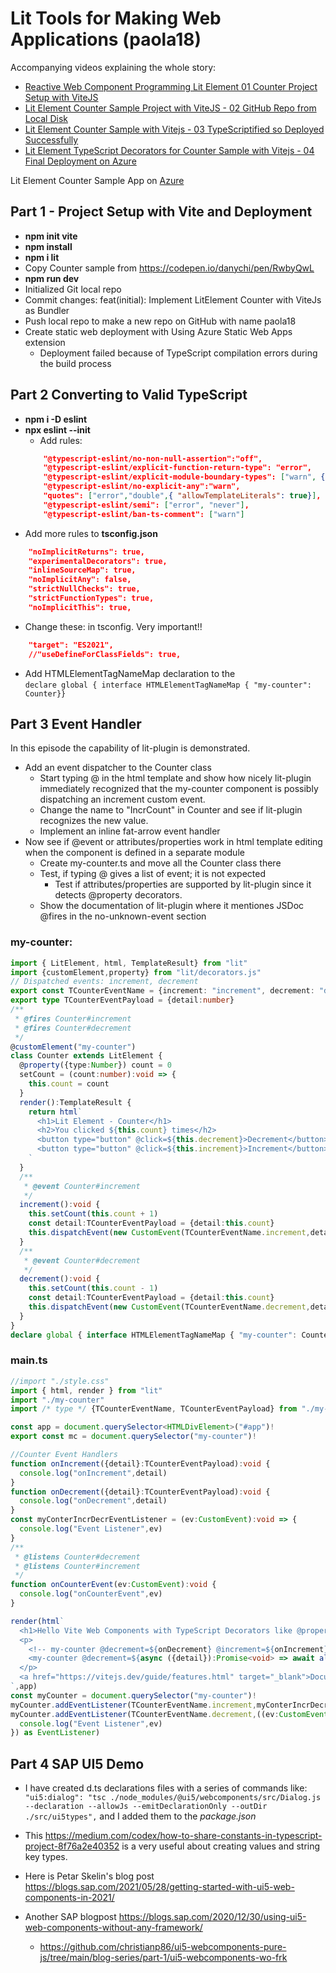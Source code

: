 # Lit Tools for Making Web Applications (paola18)

Accompanying videos explaining the whole story:
- [Reactive Web Component Programming Lit Element 01 Counter Project Setup with ViteJS](https://youtu.be/hs0oHgLIFLc)
- [Lit Element Counter Sample Project with ViteJS - 02 GitHub Repo from Local Disk](https://youtu.be/wthWv2Q8Rcg)
- [Lit Element Counter Sample with Vitejs - 03 TypeScriptified so Deployed Successfully](https://youtu.be/aIxCrPzieP4)
- [Lit Element TypeScript Decorators for Counter Sample with Vitejs - 04 Final Deployment on Azure](https://youtu.be/FK4uhP4euuE)

Lit Element Counter Sample App on [Azure](https://lively-field-057f5c603.azurestaticapps.net/)


## Part 1 - Project Setup with Vite and Deployment
- **npm init vite**
- **npm install**
- **npm i lit**
- Copy Counter sample from https://codepen.io/danychi/pen/RwbyQwL
- **npm run dev**
- Initialized Git local repo
- Commit changes: feat(initial): Implement LitElement Counter with ViteJs as Bundler
- Push local repo to make a new repo on GitHub with name paola18
- Create static web deployment with Using Azure Static Web Apps extension 
    - Deployment failed because of TypeScript compilation errors during the build process

## Part 2 Converting to Valid TypeScript
- **npm i -D eslint**
- **npx eslint --init**
    - Add rules:
    ```json
        "@typescript-eslint/no-non-null-assertion":"off",
        "@typescript-eslint/explicit-function-return-type": "error", 
        "@typescript-eslint/explicit-module-boundary-types": ["warn", {"allowArgumentsExplicitlyTypedAsAny":true}], 
        "@typescript-eslint/no-explicit-any":"warn", 
        "quotes": ["error","double",{ "allowTemplateLiterals": true}], 
        "@typescript-eslint/semi": ["error", "never"], 
        "@typescript-eslint/ban-ts-comment": ["warn"]     
    ```  
- Add more rules to **tsconfig.json**
```json
    "noImplicitReturns": true,
    "experimentalDecorators": true, 
    "inlineSourceMap": true, 
    "noImplicitAny": false,    
    "strictNullChecks": true,  
    "strictFunctionTypes": true, 
    "noImplicitThis": true, 
```
- Change these: in tsconfig. Very important!!
```json
    "target": "ES2021",
    //"useDefineForClassFields": true,
```
- Add HTMLElementTagNameMap declaration to the  
`declare global { interface HTMLElementTagNameMap { "my-counter": Counter}}`

## Part 3 Event Handler
In this episode the capability of lit-plugin is demonstrated.
- Add an event dispatcher to the Counter class
    - Start typing @ in the html template and show how nicely lit-plugin immediately recognized that the my-counter component is possibly dispatching an increment custom event.
    - Change the name to "IncrCount" in Counter and see if lit-plugin recognizes the new value.
    - Implement an inline fat-arrow event handler
- Now see if @event or attributes/properties work in html template editing when the component is defined in a separate module
    - Create my-counter.ts and move all the Counter class there
    - Test, if typing @ gives a list of event; it is not expected 
        - Test if attributes/properties are supported by lit-plugin since it detects @property decorators.
    - Show the documentation of lit-plugin where it mentiones JSDoc @fires in the no-unknown-event section

### my-counter:
```typescript
import { LitElement, html, TemplateResult} from "lit"
import {customElement,property} from "lit/decorators.js"
// Dispatched events: increment, decrement
export const TCounterEventName = {increment: "increment", decrement: "decrement"} as const
export type TCounterEventPayload = {detail:number}
/**
 * @fires Counter#increment
 * @fires Counter#decrement
 */
@customElement("my-counter")
class Counter extends LitElement {
  @property({type:Number}) count = 0
  setCount = (count:number):void => {
    this.count = count
  }
  render():TemplateResult {
    return html`
      <h1>Lit Element - Counter</h1>
      <h2>You clicked ${this.count} times</h2>
      <button type="button" @click=${this.decrement}>Decrement</button>
      <button type="button" @click=${this.increment}>Increment</button>
    `
  }
  /**
   * @event Counter#increment
   */
  increment():void {
    this.setCount(this.count + 1)
    const detail:TCounterEventPayload = {detail:this.count}
    this.dispatchEvent(new CustomEvent(TCounterEventName.increment,detail))
  }
  /**
   * @event Counter#decrement
   */
  decrement():void {
    this.setCount(this.count - 1)
    const detail:TCounterEventPayload = {detail:this.count}
    this.dispatchEvent(new CustomEvent(TCounterEventName.decrement,detail))
  }
}
declare global { interface HTMLElementTagNameMap { "my-counter": Counter}}
```
### main.ts
```typescript
//import "./style.css"
import { html, render } from "lit"
import "./my-counter"
import /* type */ {TCounterEventName, TCounterEventPayload} from "./my-counter"

const app = document.querySelector<HTMLDivElement>("#app")!
export const mc = document.querySelector("my-counter")!

//Counter Event Handlers
function onIncrement({detail}:TCounterEventPayload):void {
  console.log("onIncrement",detail)
}
function onDecrement({detail}:TCounterEventPayload):void {
  console.log("onDecrement",detail)
}
const myConterIncrDecrEventListener = (ev:CustomEvent):void => {
  console.log("Event Listener",ev)
}
/**
 * @listens Counter#decrement
 * @listens Counter#increment
 */
function onCounterEvent(ev:CustomEvent):void {
  console.log("onCounterEvent",ev)
}

render(html`
  <h1>Hello Vite Web Components with TypeScript Decorators like @property!</h1>
  <p>
    <!-- my-counter @decrement=${onDecrement} @increment=${onIncrement} count=5></my-counter -->
    <my-counter @decrement=${async ({detail}):Promise<void> => await alert(`Decremented to ${detail}`)} @increment=${({detail}):void=>alert("inremented to " + detail)} count=5></my-counter>
  </p>
  <a href="https://vitejs.dev/guide/features.html" target="_blank">Documentation</a>
`,app)
const myCounter = document.querySelector("my-counter")! 
myCounter.addEventListener(TCounterEventName.increment,myConterIncrDecrEventListener as EventListener)
myCounter.addEventListener(TCounterEventName.decrement,((ev:CustomEvent)=> {
  console.log("Event Listener",ev)
}) as EventListener)

```

## Part 4 SAP UI5 Demo
- I have created d.ts declarations files with a series of commands like:
`"ui5:dialog": "tsc ./node_modules/@ui5/webcomponents/src/Dialog.js --declaration --allowJs --emitDeclarationOnly --outDir ./src/ui5types",` and I added them to the *package.json*

- This https://medium.com/codex/how-to-share-constants-in-typescript-project-8f76a2e40352 is a very useful about creating values and string key types.


- Here is Petar Skelin's blog post https://blogs.sap.com/2021/05/28/getting-started-with-ui5-web-components-in-2021/ 
- Another SAP blogpost https://blogs.sap.com/2020/12/30/using-ui5-web-components-without-any-framework/ 
  - https://github.com/christianp86/ui5-webcomponents-pure-js/tree/main/blog-series/part-1/ui5-webcomponents-wo-frk

